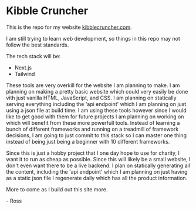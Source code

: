 # Kibble Cruncher

This is the repo for my website [kibblecruncher.com](kibblecruncher.com).

I am still trying to learn web development, so things in this repo may not follow the best standards.

The tech stack will be:
- Next.js
- Tailwind

These tools are very overkill for the website I am planning to make. I am planning on making a pretty basic website which could very easily be done vith just vanilla HTML, JavaScript, and CSS. I am planning on statically serving everything including the 'api endpoint' which I am planning on just using a json file at build time. I am using these tools however since I would like to get good with them for future projects I am planning on working on which will benefit from these more powerfull tools. Instead of learning a bunch of different frameworks and running on a treadmill of framework decisions, I am going to just commit to this stack so I can master one thing instead of being just being a beginner with 10 different frameworks. 

Since this is just a hobby project that I one day hope to use for charity, I want it to run as cheap as possible. Since this will likely be a small website, I don't even want there to be a live backend. I plan on statically generating all the content, including the 'api endpoint' which I am planning on just having as a static json file I regenerate daily which has all the product information.

More to come as I build out this site more.

\- Ross